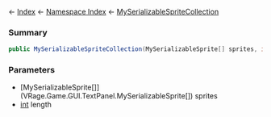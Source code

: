 ← [Index](Api-Index) ← [Namespace Index](Namespace-Index) ← [MySerializableSpriteCollection](VRage.Game.GUI.TextPanel.MySerializableSpriteCollection)

### Summary

```csharp
public MySerializableSpriteCollection(MySerializableSprite[] sprites, int length)
```

### Parameters

* [MySerializableSprite\[]](VRage.Game.GUI.TextPanel.MySerializableSprite[]) sprites
* [int](https://docs.microsoft.com/en-us/dotnet/api/System.Int32?view=netframework-4.6) length
